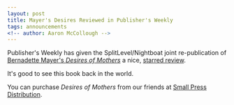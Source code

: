 ```yaml
---
layout: post
title: Mayer's Desires Reviewed in Publisher's Weekly
tags: announcements
<!-- author: Aaron McCollough -->
---
```

Publisher's Weekly has given the SplitLevel/Nightboat joint re-publication of <a href="http://splitleveltexts.com/texts/desires.html">Bernadette Mayer's <em>Desires of Mothers</em></a> a nice, <a href="http://www.publishersweekly.com/978-0-9858111-9-8)">starred review</a>.

It's good to see this book back in the world.

You can purchase <em>Desires of Mothers</em> from our friends at <a href="http://www.spdbooks.org/Products/9781937658670/the-desires-of-mothers-to-please-others-in-letters.aspx">Small Press Distribution</a>.
